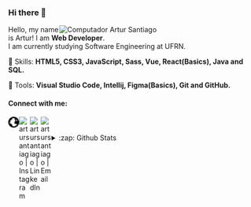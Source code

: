 ### Hi there 👋

<img src="https://raw.githubusercontent.com/MicaelliMedeiros/micaellimedeiros/master/image/computer-illustration.png" min-width="400px" max-width="400px" width="400px" align="right" alt="Computador Artur Santiago">

<p align="left"> 
  Hello, my name is Artur! I am <strong>Web Developer</strong>.<br>
  I am currently studying Software Engineering at UFRN.
</p>

<p align="left">
  🦄 Skills: <strong>HTML5, CSS3, JavaScript, Sass, Vue, React(Basics), Java and SQL.</strong>
</p>

<p align="left">
  💼 Tools: <strong>Visual Studio Code, Intellij, Figma(Basics), Git and GitHub.</strong>
</p>

#### Connect with me:

[<img align="left" alt="artursantiago | Website" width="22px" src="https://raw.githubusercontent.com/iconic/open-iconic/master/svg/globe.svg" />][website]
[<img align="left" alt="artursantiago | Instagram" width="22px" src="https://cdn.jsdelivr.net/npm/simple-icons@v3/icons/instagram.svg" />][instagram]
[<img align="left" alt="artursantiago | LinkedIn" width="22px" src="https://cdn.jsdelivr.net/npm/simple-icons@v3/icons/linkedin.svg" />][linkedin]
[<img align="left" alt="artursantiago | Email" width="22px" src="https://cdn.jsdelivr.net/npm/simple-icons@3.13.0/icons/gmail.svg" />][email]

<br />
<br />

<details>
  <summary>:zap: Github Stats</summary>
  
  <img align="left" alt="artursantiago's GitHub Stats" src="https://github-readme-stats.vercel.app/api?username=artursantiago&show_icons=true&hide_border=true&hide=contribs" />
  
  <img align="left" alt="artursantiago's GitHub Top Languages" src="https://github-readme-stats.vercel.app/api/top-langs/?username=artursantiago&layout=compact&langs_count=6&hide_border=true" />
  

</details>

[website]: https://artursantiago.github.io/portfolio/
[instagram]: https://www.instagram.com/artursantiago_/
[linkedin]: https://www.linkedin.com/in/artursantiago/
[email]: mailto:artursantiago2001@hotmail.com

